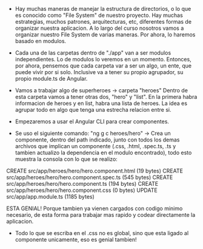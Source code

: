 - Hay muchas maneras de manejar la estructura de directorios, o lo que es conocido como "File System" de nuestro proyecto.
  Hay muchas estrategias, muchos patrones, arquitecturas, etc, diferentes formas de organizar nuestra aplicacion.
  A lo largo del curso nosotros vamos a organizar nuestro File System de varias maneras.
  Por ahora, lo haremos basado en modulos.

- Cada una de las carpetas dentro de "./app" van a ser modulos independientes.
  Lo de modulos lo veremos en un momento. Entonces, por ahora, pensemos que cada carpeta var a ser un algo, un ente, que puede vivir por si solo. Inclusive va a tener su propio agrupador, su propio module.ts de Angular.

- Vamos a trabajar algo de superheroes -> carpeta "heroes"
  Dentro de esta carpeta vamos a tener otras dos, "hero" y "list". En la primera habra informacion de heroes y en list, habra una lista de heroes. La idea es agrupar todo en algo que tenga una estrecha relacion entre si.

- Empezaremos a usar el Angular CLI para crear componentes.
- Se uso el siguiente comando: "ng g c heroes/hero" -> Crea un componente, dentro del path indicado, junto con todos los demas archivos que implican un componente (.css, .html, .spec.ts, .ts y tambien actualizo la dependencia en el modulo encontrado), todo esto muestra la consola con lo que se realizo:

CREATE src/app/heroes/hero/hero.component.html (19 bytes)
CREATE src/app/heroes/hero/hero.component.spec.ts (545 bytes)
CREATE src/app/heroes/hero/hero.component.ts (194 bytes)
CREATE src/app/heroes/hero/hero.component.css (0 bytes)
UPDATE src/app/app.module.ts (1185 bytes)

ESTA GENIAL! Porque tambien ya vienen cargados con codigo minimo necesario, de esta forma para trabajar mas rapido y codear directamente la aplicacion.

- Todo lo que se escriba en el .css no es global, sino que esta ligado al componente unicamente, eso es genial tambien!

